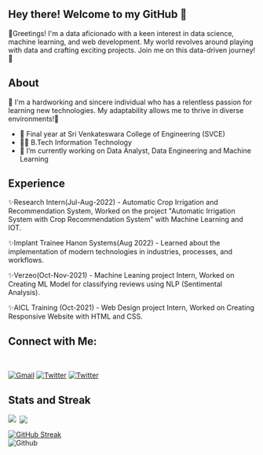 ## Hey there! Welcome to my GitHub 👋

🖖Greetings! I'm a data aficionado with a keen interest in data science, machine learning, and web development. My world revolves around playing with data and crafting exciting projects. Join me on this data-driven journey! 🚀

## About

🎯 I'm a hardworking and sincere individual who has a relentless passion for learning new technologies. My adaptability allows me to thrive in diverse environments!🌟

- 🌱 Final year at Sri Venkateswara College of Engineering (SVCE)
- 🧑‍🎓 B.Tech Information Technology
- 🔭 I’m currently working on Data Analyst, Data Engineering and Machine Learning

## Experience

✨Research Intern(Jul-Aug-2022) - Automatic Crop Irrigation and Recommendation System, Worked on the project "Automatic Irrigation System with Crop Recommendation System" with Machine Learning and IOT.

✨Implant Trainee Hanon Systems(Aug 2022) - Learned about the implementation of modern technologies in industries, processes, and workflows.

✨Verzeo(Oct-Nov-2021) - Machine Leaning project Intern, Worked on Creating ML Model for classifying reviews using NLP (Sentimental Analysis).

✨AICL Training (Oct-2021) - Web Design project Intern, Worked on Creating Responsive Website with HTML and CSS. 


 
## Connect with Me:
<br>

<a href="mailto:roheth1908@gmail.com">![Gmail](https://img.shields.io/badge/Gmail-D14836?style=for-the-badge&logo=gmail&logoColor=white)</a> 
<a href="https://twitter.com/thisisroheth">![Twitter](https://img.shields.io/badge/Twitter-%231DA1F2.svg?style=for-the-badge&logo=Twitter&logoColor=white)</a> 
<a href="https://www.linkedin.com/in/roheth-s-1541a7212">![Twitter](https://img.shields.io/badge/LinkedIn-0077B5?style=for-the-badge&logo=linkedin&logoColor=white)</a>



 
## Stats and Streak


<p><img align="left" src="https://github-readme-stats.vercel.app/api/top-langs?username=ROHETH-S&show_icons=true&locale=en&layout=compact"/></p>

<p>&nbsp;<img align="center" src="https://github-readme-stats.vercel.app/api?username=ROHETH-S&show_icons=true&locale=en" /></p>


[![GitHub Streak](https://github-readme-streak-stats.herokuapp.com/?user=ROHETH-S&)](https://git.io/streak-stats)
<br>
![Github ](https://komarev.com/ghpvc/?username=ROHETH-S&)




